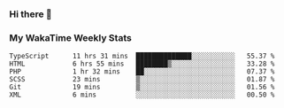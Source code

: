 ### Hi there 👋

<!--
**royschrauwen/royschrauwen** is a ✨ _special_ ✨ repository because its `README.md` (this file) appears on your GitHub profile.

Here are some ideas to get you started:

- 🔭 I’m currently working on ...
- 🌱 I’m currently learning ...
- 👯 I’m looking to collaborate on ...
- 🤔 I’m looking for help with ...
- 💬 Ask me about ...
- 📫 How to reach me: ...
- 😄 Pronouns: ...
- ⚡ Fun fact: ...
-->


### My WakaTime Weekly Stats
<!--START_SECTION:waka-->

```text
TypeScript      11 hrs 31 mins  ██████████████░░░░░░░░░░░   55.37 %
HTML            6 hrs 55 mins   ████████▒░░░░░░░░░░░░░░░░   33.28 %
PHP             1 hr 32 mins    ██░░░░░░░░░░░░░░░░░░░░░░░   07.37 %
SCSS            23 mins         ▒░░░░░░░░░░░░░░░░░░░░░░░░   01.87 %
Git             19 mins         ▒░░░░░░░░░░░░░░░░░░░░░░░░   01.56 %
XML             6 mins          ░░░░░░░░░░░░░░░░░░░░░░░░░   00.50 %
```

<!--END_SECTION:waka-->
